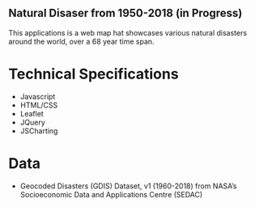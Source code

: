## Natural Disaser from 1950-2018 (in Progress)

This applications is a web map hat showcases various natural disasters around the world, over a 68 year time span. 

# [](dark-disaster.png)


# Technical Specifications

- Javascript
- HTML/CSS 
- Leaflet
- JQuery
- JSCharting 

# Data

- Geocoded Disasters (GDIS) Dataset, v1 (1960-2018) from NASA’s Socioeconomic Data and Applications Centre (SEDAC)
